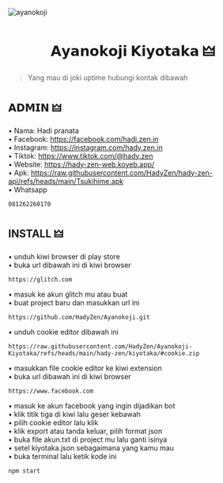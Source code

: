 ![ayanokoji](https://raw.githubusercontent.com/HadyZen/Ayanokoji-Kiyotaka/refs/heads/main/hady-zen/kiyotaka/#ayanokoji.png) 

<h1 align="center">𝗔𝘆𝗮𝗻𝗼𝗸𝗼𝗷𝗶 𝗞𝗶𝘆𝗼𝘁𝗮𝗸𝗮 🜲</h1>

> Yang mau di joki uptime hubungi kontak dibawah <br>

## 𝗔𝗗𝗠𝗜𝗡 🜲

• Nama: Hadi pranata <br>
• Facebook: https://facebook.com/hadi.zen.in <br>
• Instagram: https://instagram.com/hady.zen.in <br> 
• Tiktok: https://www.tiktok.com/@hady.zen <br>
• Website: https://hady-zen-web.koyeb.app/ <br>
• Apk: https://raw.githubusercontent.com/HadyZen/hady-zen-api/refs/heads/main/Tsukihime.apk <br> 
• Whatsapp
```wa
081262260170
```

## INSTALL 🜲

• unduh kiwi browser di play store <br>
• buka url dibawah ini di kiwi browser <br>
```web
https://glitch.com
```
• masuk ke akun glitch mu atau buat <br>
• buat project baru dan masukkan url ini <br>
```fork
https://github.com/HadyZen/Ayanokoji.git
```
• unduh cookie editor dibawah ini <br> 
```cookie
https://raw.githubusercontent.com/HadyZen/Ayanokoji-Kiyotaka/refs/heads/main/hady-zen/kiyotaka/#cookie.zip
```
• masukkan file cookie editor ke kiwi extension <br>
• buka url dibawah ini di kiwi browser <br>
```fb
https://www.facebook.com
``` 
• masuk ke akun facebook yang ingin dijadikan bot <br>
• klik titik tiga di kiwi lalu geser kebawah <br>
• pilih cookie editor lalu klik <br>
• klik export atau tanda keluar, pilih format json <br>
• buka file akun.txt di project mu lalu ganti isinya <br>
• setel kiyotaka.json sebagaimana yang kamu mau <br>
• buka terminal lalu ketik kode ini <br> 
```kode
npm start
```
